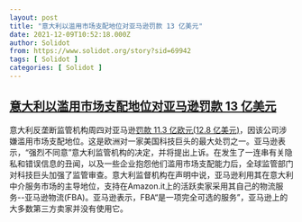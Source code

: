 ```yaml
---
layout: post
title: "意大利以滥用市场支配地位对亚马逊罚款 13 亿美元"
date: 2021-12-09T10:52:18.000Z
author: Solidot
from: https://www.solidot.org/story?sid=69942
tags: [ Solidot ]
categories: [ Solidot ]
---
```

<!--1639047138000-->
[意大利以滥用市场支配地位对亚马逊罚款 13 亿美元](https://www.solidot.org/story?sid=69942)
------

<div>
意大利反垄断监管机构周四对亚马逊<a href="https://cn.reuters.com/article/italy-amazon-record-penalty-1209-idCNKBS2IO0U5?il=0" target="_blank">罚款 11.3 亿欧元(12.8 亿美元)</a>，因该公司涉嫌滥用市场支配地位。这是欧洲对一家美国科技巨头的最大处罚之一。亚马逊表示，“强烈不同意”意大利监管机构的决定，并将提出上诉。在发生了一连串有关隐私和错误信息的丑闻，以及一些企业抱怨他们滥用市场支配能力后，全球监管部门对科技巨头加强了监管审查。意大利监督机构在声明中说，亚马逊利用其在意大利中介服务市场的主导地位，支持在Amazon.it上的活跃卖家采用其自己的物流服务--亚马逊物流(FBA)。亚马逊表示，FBA“是一项完全可选的服务”，亚马逊上的大多数第三方卖家并没有使用它。
</div>
